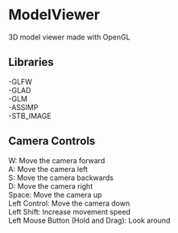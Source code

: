 # ModelViewer
3D model viewer made with OpenGL

## Libraries
-GLFW\
-GLAD\
-GLM\
-ASSIMP\
-STB_IMAGE

## Camera Controls
W: Move the camera forward\
A: Move the camera left\
S: Move the camera backwards\
D: Move the camera right\
Space: Move the camera up\
Left Control: Move the camera down\
Left Shift: Increase movement speed\
Left Mouse Button (Hold and Drag): Look around
